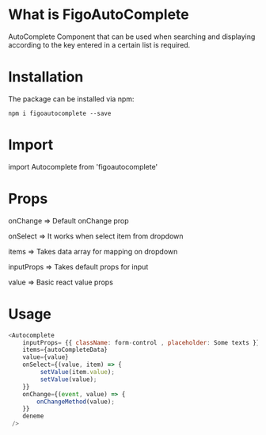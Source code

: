 # What is FigoAutoComplete

AutoComplete Component that can be used when searching and displaying according to the key entered in a certain list is required.

# Installation

The package can be installed via npm:

`npm i figoautocomplete --save`

# Import

import Autocomplete from 'figoautocomplete'

# Props

onChange => Default onChange prop

onSelect => It works when select item from dropdown

items => Takes data array for mapping on dropdown

inputProps => Takes default props for input

value => Basic react value props



# Usage 

```javascript
<Autocomplete
    inputProps= {{ className: form-control , placeholder: Some texts }}
    items={autoCompleteData}
    value={value}
    onSelect={(value, item) => {
         setValue(item.value);
         setValue(value);
    }}
    onChange={(event, value) => {
        onChangeMethod(value);
    }}
    deneme
 />
 ```
